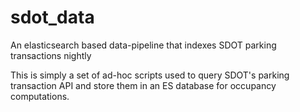 # sdot_data
An elasticsearch based data-pipeline that indexes SDOT parking transactions nightly

This is simply a set of ad-hoc scripts used to query SDOT's parking transaction API and store them in an ES database for occupancy computations.
